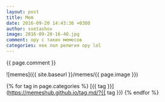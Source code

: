 ```yaml
---
layout: post
title: Mem
date: 2016-09-20 14:43:36 +0300
author: svetashov
image: 2016-09-20-16-40.jpg
comment: ору с таких мемесов
categories: кек лол религия ору lol
---
```


{{ page.comment }}

![memes]({{ site.baseurl }}/memes/{{ page.image }})

{% for tag in page.categories %}
    		[{{ tag }}](https://memeshub.github.io/tag.md/?{{ tag }})
{% endfor %}


